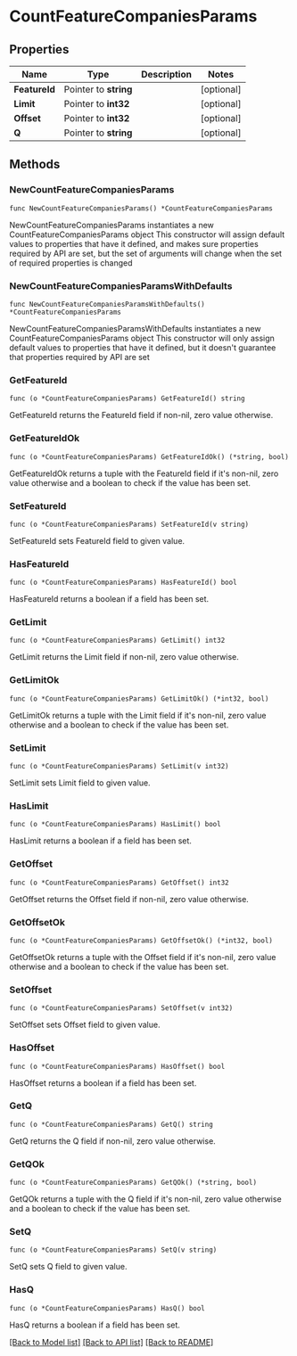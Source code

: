 # CountFeatureCompaniesParams

## Properties

Name | Type | Description | Notes
------------ | ------------- | ------------- | -------------
**FeatureId** | Pointer to **string** |  | [optional] 
**Limit** | Pointer to **int32** |  | [optional] 
**Offset** | Pointer to **int32** |  | [optional] 
**Q** | Pointer to **string** |  | [optional] 

## Methods

### NewCountFeatureCompaniesParams

`func NewCountFeatureCompaniesParams() *CountFeatureCompaniesParams`

NewCountFeatureCompaniesParams instantiates a new CountFeatureCompaniesParams object
This constructor will assign default values to properties that have it defined,
and makes sure properties required by API are set, but the set of arguments
will change when the set of required properties is changed

### NewCountFeatureCompaniesParamsWithDefaults

`func NewCountFeatureCompaniesParamsWithDefaults() *CountFeatureCompaniesParams`

NewCountFeatureCompaniesParamsWithDefaults instantiates a new CountFeatureCompaniesParams object
This constructor will only assign default values to properties that have it defined,
but it doesn't guarantee that properties required by API are set

### GetFeatureId

`func (o *CountFeatureCompaniesParams) GetFeatureId() string`

GetFeatureId returns the FeatureId field if non-nil, zero value otherwise.

### GetFeatureIdOk

`func (o *CountFeatureCompaniesParams) GetFeatureIdOk() (*string, bool)`

GetFeatureIdOk returns a tuple with the FeatureId field if it's non-nil, zero value otherwise
and a boolean to check if the value has been set.

### SetFeatureId

`func (o *CountFeatureCompaniesParams) SetFeatureId(v string)`

SetFeatureId sets FeatureId field to given value.

### HasFeatureId

`func (o *CountFeatureCompaniesParams) HasFeatureId() bool`

HasFeatureId returns a boolean if a field has been set.

### GetLimit

`func (o *CountFeatureCompaniesParams) GetLimit() int32`

GetLimit returns the Limit field if non-nil, zero value otherwise.

### GetLimitOk

`func (o *CountFeatureCompaniesParams) GetLimitOk() (*int32, bool)`

GetLimitOk returns a tuple with the Limit field if it's non-nil, zero value otherwise
and a boolean to check if the value has been set.

### SetLimit

`func (o *CountFeatureCompaniesParams) SetLimit(v int32)`

SetLimit sets Limit field to given value.

### HasLimit

`func (o *CountFeatureCompaniesParams) HasLimit() bool`

HasLimit returns a boolean if a field has been set.

### GetOffset

`func (o *CountFeatureCompaniesParams) GetOffset() int32`

GetOffset returns the Offset field if non-nil, zero value otherwise.

### GetOffsetOk

`func (o *CountFeatureCompaniesParams) GetOffsetOk() (*int32, bool)`

GetOffsetOk returns a tuple with the Offset field if it's non-nil, zero value otherwise
and a boolean to check if the value has been set.

### SetOffset

`func (o *CountFeatureCompaniesParams) SetOffset(v int32)`

SetOffset sets Offset field to given value.

### HasOffset

`func (o *CountFeatureCompaniesParams) HasOffset() bool`

HasOffset returns a boolean if a field has been set.

### GetQ

`func (o *CountFeatureCompaniesParams) GetQ() string`

GetQ returns the Q field if non-nil, zero value otherwise.

### GetQOk

`func (o *CountFeatureCompaniesParams) GetQOk() (*string, bool)`

GetQOk returns a tuple with the Q field if it's non-nil, zero value otherwise
and a boolean to check if the value has been set.

### SetQ

`func (o *CountFeatureCompaniesParams) SetQ(v string)`

SetQ sets Q field to given value.

### HasQ

`func (o *CountFeatureCompaniesParams) HasQ() bool`

HasQ returns a boolean if a field has been set.


[[Back to Model list]](../README.md#documentation-for-models) [[Back to API list]](../README.md#documentation-for-api-endpoints) [[Back to README]](../README.md)


